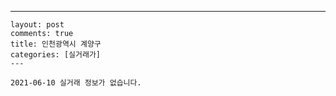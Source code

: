 ---
    layout: post
    comments: true
    title: 인천광역시 계양구
    categories: [실거래가]
    ---

    2021-06-10 실거래 정보가 없습니다.

    